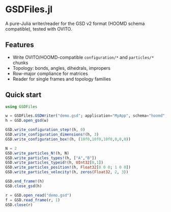 # GSDFiles.jl

A pure-Julia writer/reader for the GSD v2 format (HOOMD schema compatible), tested with OVITO.

## Features
- Write OVITO/HOOMD-compatible `configuration/*` and `particles/*` chunks
- Topology: bonds, angles, dihedrals, impropers
- Row-major compliance for matrices
- Reader for single frames and topology families

## Quick start

```julia
using GSDFiles

w = GSDFiles.GSDWriter("demo.gsd"; application="MyApp", schema="hoomd", schema_version=(1,4))
h = GSD.open_gsd(w)

GSD.write_configuration_step!(h, 0)
GSD.write_configuration_dimensions!(h, 3)
GSD.write_configuration_box!(h, (10f0,10f0,10f0,0,0,0))

N = 2
GSD.write_particles_N!(h, N)
GSD.write_particles_types!(h, ["A","B"])
GSD.write_particles_typeid!(h, UInt32[0,1])
GSD.write_particles_position!(h, Float32[0 0 0; 1 0 0])
GSD.write_particles_velocity!(h, zeros(Float32, 2, 3))

GSD.end_frame!(h)
GSD.close_gsd(h)

r = GSD.open_read("demo.gsd")
f = GSD.read_frame(r, 1)
GSD.close(r)